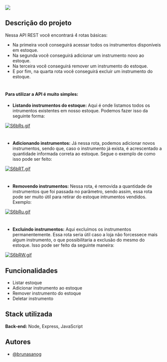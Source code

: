 
![](https://68.media.tumblr.com/e5da5ca31ca2d1775c84b149e8543fb3/tumblr_oaku5s68Qn1qf4kz5o1_1280.gif)


## Descrição do projeto

Nessa API REST você encontrará 4 rotas básicas:

- Na primeira você conseguirá acessar todos os instrumentos disponíveis em estoque.
- Na segunda você conseguirá adicionar um instrumento novo ao estoque.
- Na terceira você conseguirá remover um instrumento do estoque.
- E por fim, na quarta rota você conseguirá excluir um instrumento do estoque.

#
#### Para utilizar a API é muito simples: 

- **Listando instrumentos do estoque:**
Aqui é onde listamos todos os intrumentos existentes em nosso estoque. Podemos fazer isso da seguinte forma:

[![S6bRs.gif](https://s6.gifyu.com/images/S6bRs.gif)](https://gifyu.com/image/S6bRs)

#

- **Adicionando instrumentos:**
Já nessa rota, podemos adicionar novos instrumentos, sendo que, caso o instrumento já exista, é acrescentado a quantidade informada correta ao estoque. Segue o exemplo de como isso pode ser feito:

[![S6bRT.gif](https://s6.gifyu.com/images/S6bRT.gif)](https://gifyu.com/image/S6bRT)

#

- **Removendo instrumentos:**
Nessa rota, é removida a quantidade de instrumentos que foi passada no parâmetro, sendo assim, essa rota pode ser muito útil para retirar do estoque intrumentos vendidos. Exemplo:

[![S6bRu.gif](https://s6.gifyu.com/images/S6bRu.gif)](https://gifyu.com/image/S6bRu)

#

- **Excluindo instrumentos:**
Aqui excluímos os instrumentos permanentemente. Essa rota seria útil caso a loja não forcessece mais algum instrumento, o que possibilitaria a exclusão do mesmo do estoque. Isso pode ser feito da seguinte maneira:

[![S6bRW.gif](https://s6.gifyu.com/images/S6bRW.gif)](https://gifyu.com/image/S6bRW)




## Funcionalidades

- Listar estoque
- Adicionar instrumento ao estoque
- Remover instrumento do estoque
- Deletar instrumento

## Stack utilizada

**Back-end:** Node, Express, JavaScript


## Autores

- [@brunasanog](https://www.github.com/brunasanog)


